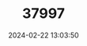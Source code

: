 ---
title: "37997"
category: "Terminalia januariensis"
draft: false
date: 2024-02-22 13:03:50
languages:
  Portuguese: ["Camuxã¡", "Capitã£o", "Merindiba", "Orelha-de-onã§a", "Piãºna"]
---